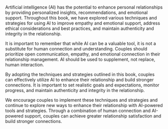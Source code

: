 
Artificial intelligence (AI) has the potential to enhance personal relationships by providing personalized insights, recommendations, and emotional support. Throughout this book, we have explored various techniques and strategies for using AI to improve empathy and emotional support, address ethical considerations and best practices, and maintain authenticity and integrity in the relationship.

It is important to remember that while AI can be a valuable tool, it is not a substitute for human connection and understanding. Couples should prioritize open communication, empathy, and emotional connection in their relationship management. AI should be used to supplement, not replace, human interaction.

By adopting the techniques and strategies outlined in this book, couples can effectively utilize AI to enhance their relationship and build stronger connections. It is important to set realistic goals and expectations, monitor progress, and maintain authenticity and integrity in the relationship.

We encourage couples to implement these techniques and strategies and continue to explore new ways to enhance their relationship with AI-powered tools and strategies. Through a combination of human connection and AI-powered support, couples can achieve greater relationship satisfaction and build stronger connections.
